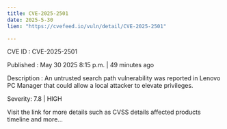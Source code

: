 ```yaml
---
title: CVE-2025-2501
date: 2025-5-30
lien: "https://cvefeed.io/vuln/detail/CVE-2025-2501"

---
```


CVE ID : CVE-2025-2501

Published :  May 30
2025
8:15 p.m. | 49 minutes ago

Description : An untrusted search path vulnerability was reported in Lenovo PC Manager that could allow a local attacker to elevate privileges.

Severity: 7.8 | HIGH

Visit the link for more details
such as CVSS details
affected products
timeline
and more...
